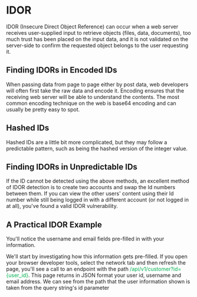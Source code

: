 

# IDOR

IDOR (Insecure Direct Object Reference)  can occur when a web server receives user-supplied input to retrieve objects (files, data, documents), too much trust has been placed on the input data, and it is not validated on the server-side to confirm the requested object belongs to the user requesting it.

## Finding IDORs in Encoded IDs

When passing data from page to page either by post data,  web developers will often first take the raw data and encode it. Encoding ensures that the receiving web server will be able to understand the contents. The most common encoding technique on the web is base64 encoding and can usually be pretty easy to spot.

## Hashed IDs

Hashed IDs are a little bit more complicated, but they may follow a predictable pattern, such as being the hashed version of the integer value.

## Finding IDORs in Unpredictable IDs

If the ID cannot be detected using the above methods, an excellent method of IDOR detection is to create two accounts and swap the Id numbers between them. If you can view the other users' content using their Id number while still being logged in with a different account (or not logged in at all), you've found a valid IDOR vulnerability.

## A Practical IDOR Example

 You'll notice the username and email fields pre-filled in with your information. 

We'll start by investigating how this information gets pre-filled. If you open your browser developer tools, select the network tab and then refresh the page, you'll see a call to an endpoint with the path <span style="color:rgb(0, 176, 80)">/api/v1/customer?id={user_id}</span>. This page returns in JSON format your user id, username and email address. We can see from the path that the user information shown is taken from the query string's id parameter 